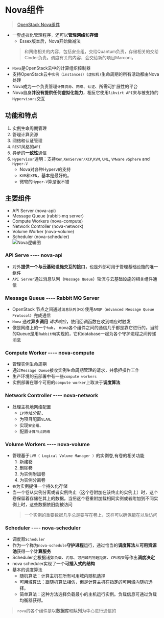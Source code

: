 # Nova组件

> [OpenStack Nova组件](http://www.aboutyun.com/thread-6733-1-1.html)

- 一套虚拟化管理程序，还可以**管理网络**和**存储**
  - Essex版本后，Nova开始做减法
  > 和网络相关的内容，包括安全组，交给Quantum负责，存储相关的交给Cinder负责。调度有关的内容，会交给新的项目Marconi。
- `Nova`是OpenStack云中的计算组织控制器
- 支持OpenStack云中`实例（instances）(虚拟机)`生命周期的所有活动都由Nova处理
- Nova成为一个负责管理`计算资源`、`网络`、`认证`、所需可扩展性的平台
- Nova自身**并没有提供任何虚拟化能力**，相反它使用`libvirt API`来与被支持的`Hypervisors`交互

## 功能和特点
1. 实例生命周期管理
2. 管理计算资源
3. 网络和认证管理
4. `REST`风格的`API`
5. 异步的**一致性**通信
6. `Hypervisor`透明：支持`Xen`,`XenServer/XCP`,`KVM`, `UML`, `VMware` `vSphere` and `Hyper-V`
   - Nova对各种Hyperv的支持
   - `KVM`和`XEN`，基本是最好的。
   - 微软的`Hyper-V`算是很不错


## 主要组件
- API Server (nova-api)
- Message Queue (rabbit-mq server)
- Compute Workers (nova-compute)
- Network Controller (nova-network)
- Volume Worker (nova-volume)
- Scheduler (nova-scheduler)  
![Nova逻辑图](../images/nova-01.png)

### API Serve ---- nova-api
- 对外**提供一个与云基础设施交互的接口**，也是外部可用于管理基础设施的唯一组件
- `API Server`通过消息队列（`Message Queue`）轮流与云基础设施的相关组件通信

### Message Queue ---- Rabbit MQ Server
- OpenStack 节点之间通过`消息队列(MQ)`使用`AMQP（Advanced Message Queue Protocol）`完成通信
- `Nova` 通过**异步调用** *请求响应*，使用回调函数在收到响应时触发
- 像是网络上的一个`hub`，
nova各个组件之间的通信几乎都是靠它进行的，当前的Queue是用`RabbitMQ`实现的，它和database一起为各个守护进程之间传递消息

### Compute Worker ---- nova-compute
- 管理实例生命周期
- 通过`Message Queue`接收实例生命周期管理的请求，并承担操作工作
- 生产环境的云部署中有一些`compute workers`
- 实例部署在哪个可用的`compute worker`上取决于**调度算法**

### Network Controller ---- nova-network
- 处理主机地网络配置
   - `IP`地址分配、
   - 为项目配置`VLAN`、
   - 实现`安全组`、
   - 配置`计算节点网络`

### Volume Workers ---- nova-volume   
- 管理基于`LVM（ Logical Volume Manager ）`的实例卷,有卷的相关功能
  1. 新建卷
  2. 删除卷
  3. 为实例附加卷
  4. 为实例分离卷
- `卷`为实例提供一个持久化存储
- 当一个卷从实例分离或者实例终止（这个卷附加在该终止的实例上）时，这个卷保留着存储在其上的数据。当把这个卷重附加载相同实例或者附加到不同实例上时，这些数据依旧能被访问
   > 一个实例的重要数据几乎总是要写在卷上，这样可以确保能在以后访问

### Scheduler ---- nova-scheduler
- 调度器`Scheduler`
- 作为一个称为`nova-schedule`**守护进程**运行，通过恰当的**调度算法**从**可用资源池**获得一个**计算服务**
- Scheduler会根据诸如`负载`、`内存`、`可用域的物理距离`、`CPU构架`等作出**调度决定**
- nova scheduler实现了一个**可插入式的结构**
- 基本的调度算法
   - 随机算法：计算主机在所有可用域内随机选择
   - 可用域算法：跟随机算法相仿，但是计算主机在指定的可用域内随机选择。
   - 简单算法：这种方法选择负载最小的主机运行实例。负载信息可通过负载均衡器获得。


> `nova`的各个组件是以**数据库**和**队列**为中心进行通信的
